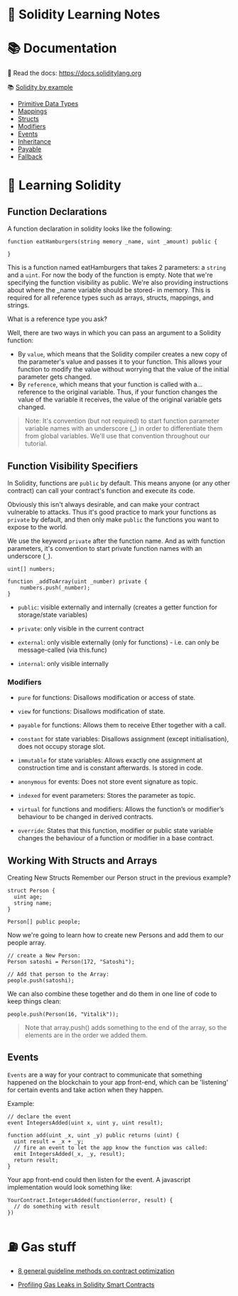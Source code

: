 
# 📝 Solidity Learning Notes

# 📚 Documentation

📕 Read the docs: https://docs.soliditylang.org

📚 [Solidity by example](https://solidity-by-example.org)

- [Primitive Data Types](https://solidity-by-example.org/primitives/)
- [Mappings](https://solidity-by-example.org/mapping/)
- [Structs](https://solidity-by-example.org/structs/)
- [Modifiers](https://solidity-by-example.org/function-modifier/)
- [Events](https://solidity-by-example.org/events/)
- [Inheritance](https://solidity-by-example.org/inheritance/)
- [Payable](https://solidity-by-example.org/payable/)
- [Fallback](https://solidity-by-example.org/fallback/)

# 🔭 Learning Solidity

## Function Declarations
A function declaration in solidity looks like the following:

```shell
function eatHamburgers(string memory _name, uint _amount) public {

}
```

This is a function named eatHamburgers that takes 2 parameters: a `string` and a `uint`. For now the body of the function is empty. Note that we're specifying the function visibility as public. We're also providing instructions about where the _name variable should be stored- in memory. This is required for all reference types such as arrays, structs, mappings, and strings.

What is a reference type you ask?

Well, there are two ways in which you can pass an argument to a Solidity function:

- By `value`, which means that the Solidity compiler creates a new copy of the parameter's value and passes it to your function. This allows your function to modify the value without worrying that the value of the initial parameter gets changed.
- By `reference`, which means that your function is called with a... reference to the original variable. Thus, if your function changes the value of the variable it receives, the value of the original variable gets changed.

> Note: It's convention (but not required) to start function parameter variable names with an underscore (_) in order to differentiate them from global variables. We'll use that convention throughout our tutorial.


## Function Visibility Specifiers

In Solidity, functions are `public` by default. This means anyone (or any other contract) can call your contract's function and execute its code.

Obviously this isn't always desirable, and can make your contract vulnerable to attacks. Thus it's good practice to mark your functions as `private` by default, and then only make `public` the functions you want to expose to the world.

We use the keyword `private` after the function name. And as with function parameters, it's convention to start private function names with an underscore (`_`).

```shell
uint[] numbers;

function _addToArray(uint _number) private {
    numbers.push(_number);
}
```

- `public`: visible externally and internally (creates a getter function for storage/state variables)

- `private`: only visible in the current contract

- `external`: only visible externally (only for functions) - i.e. can only be message-called (via this.func)

- `internal`: only visible internally

### Modifiers
- `pure` for functions: Disallows modification or access of state.

- `view` for functions: Disallows modification of state.

- `payable` for functions: Allows them to receive Ether together with a call.

- `constant` for state variables: Disallows assignment (except initialisation), does not occupy storage slot.

- `immutable` for state variables: Allows exactly one assignment at construction time and is constant afterwards. Is stored in code.

- `anonymous` for events: Does not store event signature as topic.

- `indexed` for event parameters: Stores the parameter as topic.

- `virtual` for functions and modifiers: Allows the function’s or modifier’s behaviour to be changed in derived contracts.

- `override`: States that this function, modifier or public state variable changes the behaviour of a function or modifier in a base contract.


## Working With Structs and Arrays
Creating New Structs
Remember our Person struct in the previous example?
```shell
struct Person {
  uint age;
  string name;
}

Person[] public people;
```
Now we're going to learn how to create new Persons and add them to our people array.

```shell
// create a New Person:
Person satoshi = Person(172, "Satoshi");

// Add that person to the Array:
people.push(satoshi);
```

We can also combine these together and do them in one line of code to keep things clean:

```shell
people.push(Person(16, "Vitalik"));
```
> Note that array.push() adds something to the end of the array, so the elements are in the order we added them.

## Events

`Events` are a way for your contract to communicate that something happened on the blockchain to your app front-end, which can be 'listening' for certain events and take action when they happen.

Example:
```shell
// declare the event
event IntegersAdded(uint x, uint y, uint result);

function add(uint _x, uint _y) public returns (uint) {
  uint result = _x + _y;
  // fire an event to let the app know the function was called:
  emit IntegersAdded(_x, _y, result);
  return result;
}
```

Your app front-end could then listen for the event. A javascript implementation would look something like:

```shell
YourContract.IntegersAdded(function(error, result) {
  // do something with result
})
```

# ⛽ Gas stuff

- [8 general guideline methods on contract optimization](https://medium.com/coinmonks/8-ways-of-reducing-the-gas-consumption-of-your-smart-contracts-9a506b339c0a)

- [Profiling Gas Leaks in Solidity Smart Contracts](https://arxiv.org/pdf/2008.05449.pdf)

